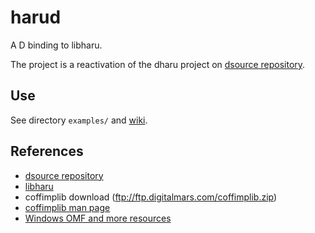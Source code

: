 harud
=====

A D binding to libharu.

The project is a reactivation of the dharu project on [dsource repository](http://dsource.org/projects/aki/).


## Use
See directory `examples/` and [wiki](https://github.com/o3o/harud/wiki).

## References

* [dsource repository](http://www.dsource.org/projects/aki/)
* [libharu](http://libharu.org/)
* coffimplib download (ftp://ftp.digitalmars.com/coffimplib.zip)
* [coffimplib man page](http://digitalmars.com/ctg/coffimplib.html)
* [Windows OMF and more resources](https://github.com/AndrejMitrovic/linker_resources)

